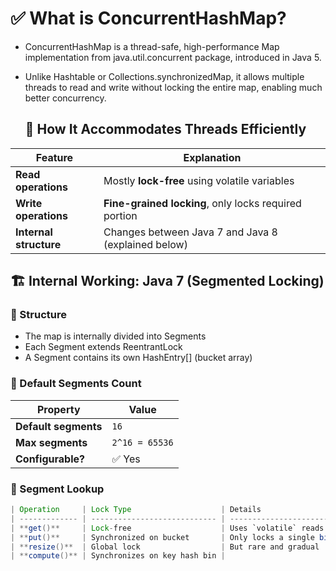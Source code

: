# ✅ What is ConcurrentHashMap?

- ConcurrentHashMap is a thread-safe, high-performance Map implementation from java.util.concurrent package, introduced in Java 5.
- Unlike Hashtable or Collections.synchronizedMap, it allows multiple threads to read and write without locking the entire map, enabling much better concurrency.

  ## 🧵 How It Accommodates Threads Efficiently

| Feature                | Explanation                                           |
| ---------------------- | ----------------------------------------------------- |
| **Read operations**    | Mostly **lock-free** using volatile variables         |
| **Write operations**   | **Fine-grained locking**, only locks required portion |
| **Internal structure** | Changes between Java 7 and Java 8 (explained below)   |

## 🏗️ Internal Working: Java 7 (Segmented Locking)
### 🔸 Structure
- The map is internally divided into Segments
- Each Segment extends ReentrantLock
- A Segment contains its own HashEntry[] (bucket array)

### 🔸 Default Segments Count

| Property             | Value          |
| -------------------- | -------------- |
| **Default segments** | `16`           |
| **Max segments**     | `2^16 = 65536` |
| **Configurable?**    | ✅ Yes         |

### 🔄 Segment Lookup
```java
| Operation     | Lock Type                    | Details                                  |
| ------------- | ---------------------------- | ---------------------------------------- |
| **get()**     | Lock-free                    | Uses `volatile` reads                    |
| **put()**     | Synchronized on bucket       | Only locks a single bin (not entire map) |
| **resize()**  | Global lock                  | But rare and gradual                     |
| **compute()** | Synchronizes on key hash bin |                                          |

```
